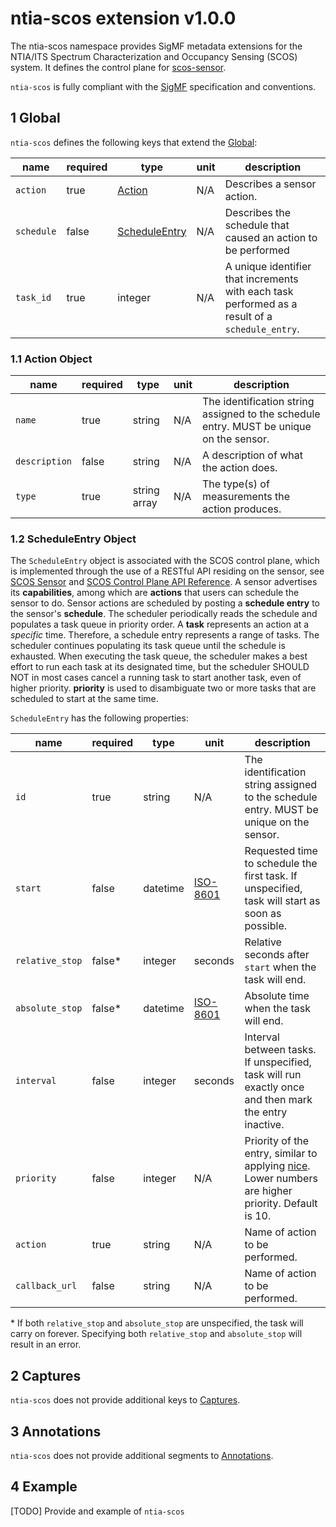 # ntia-scos extension v1.0.0
The ntia-scos namespace provides SigMF metadata extensions for the NTIA/ITS Spectrum Characterization and Occupancy Sensing (SCOS) system. It defines the control plane for [scos-sensor](https://github.com/NTIA/scos-sensor).

`ntia-scos` is fully compliant with the [SigMF](https://github.com/gnuradio/SigMF/blob/master/sigmf-spec.md#namespaces) specification and conventions.

## 1 Global
`ntia-scos` defines the following keys that extend the [Global](https://github.com/gnuradio/SigMF/blob/master/sigmf-spec.md#global-object):

|name|required|type|unit|description|
|----|--------------|-------|-------|-----------|
|`action`|true|[Action](#11-action-object)|N/A|Describes a sensor action.|
|`schedule`|false| [ScheduleEntry](#12-scheduleentry-object)|N/A|Describes the schedule that caused an action to be performed|
|`task_id`|true|integer|N/A|A unique identifier that increments with each task performed as a result of a `schedule_entry`.|

### 1.1 Action Object
|name|required|type|unit|description|
|----|--------------|-------|-------|-----------|
|`name`|true|string|N/A|The identification string assigned to the schedule entry. MUST be unique on the sensor.|
|`description`|false|string|N/A|A description of what the action does.|
|`type`|true|string array|N/A|The type(s) of measurements the action produces.|

### 1.2 ScheduleEntry Object
The `ScheduleEntry` object is associated with the SCOS control plane, which is implemented through the use of a RESTful API residing on the sensor, see [SCOS Sensor](https://github.com/NTIA/scos-sensor) and [SCOS Control Plane API Reference](https://ntia.github.io/scos-sensor/). A sensor advertises its **capabilities**, among which are **actions** that users can schedule the sensor to do. Sensor actions are scheduled by posting a **schedule entry** to the sensor's **schedule**. The scheduler periodically reads the schedule and populates a task queue in priority order. A **task** represents an action at a _specific_ time. Therefore, a schedule entry represents a range of tasks. The scheduler continues populating its task queue until the schedule is exhausted. When executing the task queue, the scheduler makes a best effort to run each task at its designated time, but the scheduler SHOULD NOT in most cases cancel a running task to start another task, even of higher priority. **priority** is used to disambiguate two or more tasks that are scheduled to start at the same time.

`ScheduleEntry` has the following properties:

|name|required|type|unit|description|
|----|--------------|-------|-------|-----------|
|`id`|true|string|N/A|The identification string assigned to the schedule entry. MUST be unique on the sensor.|
|`start`|false|datetime|[ISO-8601](https://github.com/gnuradio/SigMF/blob/master/sigmf-spec.md#the-datetime-pair)|Requested time to schedule the first task. If unspecified, task will start as soon as possible.|
|`relative_stop`|false*|integer|seconds|Relative seconds after `start` when the task will end.|
|`absolute_stop`|false*|datetime|[ISO-8601](https://github.com/gnuradio/SigMF/blob/master/sigmf-spec.md#the-datetime-pair)|Absolute time when the task will end.| 
|`interval`|false|integer|seconds|Interval between tasks. If unspecified, task will run exactly once and then mark the entry inactive.|
|`priority`|false|integer|N/A|Priority of the entry, similar to applying [nice](https://en.wikipedia.org/wiki/Nice_(Unix)). Lower numbers are higher priority. Default is 10.|
|`action`|true|string|N/A|Name of action to be performed.|
|`callback_url`|false|string|N/A|Name of action to be performed.|

\* If both `relative_stop` and `absolute_stop` are unspecified, the task will carry on forever. Specifying both `relative_stop` and `absolute_stop` will result in an error.

## 2 Captures
`ntia-scos` does not provide additional keys to [Captures](https://github.com/gnuradio/SigMF/blob/master/sigmf-spec.md#captures-array).

## 3 Annotations
`ntia-scos` does not provide additional segments to [Annotations](https://github.com/gnuradio/SigMF/blob/master/sigmf-spec.md#annotations-array).

## 4 Example
[TODO] Provide and example of `ntia-scos`